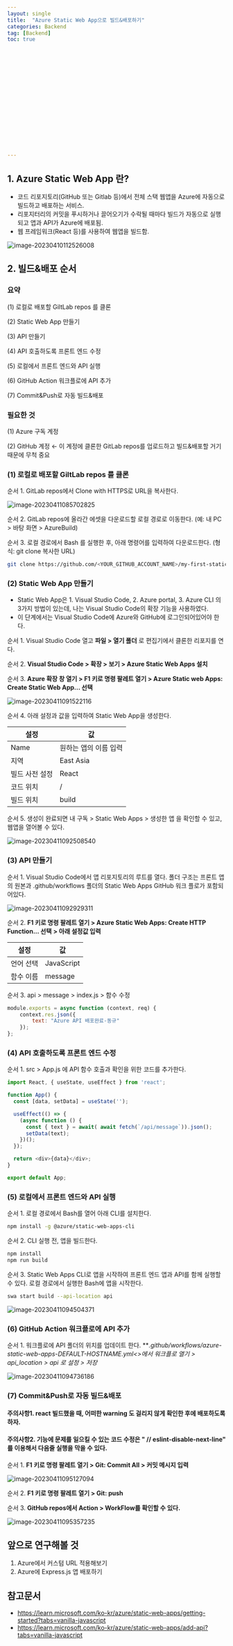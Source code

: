 ```yaml
---
layout: single
title:  "Azure Static Web App으로 빌드&배포하기"
categories: Backend
tag: [Backend]
toc: true 


















---
```


## 1. Azure Static Web App 란?

- 코드 리포지토리(GitHub 또는 Gitlab 등)에서 전체 스택 웹앱을 Azure에 자동으로 빌드하고 배포하는 서비스.
- 리포지터리의 커밋을 푸시하거나 끌어오기가 수락될 때마다 빌드가 자동으로 실행되고 앱과 API가 Azure에 배포됨.
- 웹 프레임워크(React 등)를 사용하여 웹앱을 빌드함.

![image-20230410112526008](../images/2023-04-10-a7/image-20230410112526008.png)









## 2. 빌드&배포 순서

### 요약

(1) 로컬로 배포할 GiltLab repos 를 클론

(2) Static Web App 만들기

(3) API 만들기

(4) API 호출하도록 프론트 엔드 수정

(5) 로컬에서 프론트 엔드와 API 실행

(6) GitHub Action 워크플로에 API 추가

(7) Commit&Push로 자동 빌드&배포



### 필요한 것

(1) Azure 구독 계정

(2) GitHub 계정 ← 이 계정에 클론한 GitLab repos를 업로드하고 빌드&배포할 거기 때문에 무척 중요





### (1) 로컬로 배포할 GiltLab repos 를 클론

순서 1. GitLab repos에서 Clone with HTTPS로 URL을 복사한다.

![image-20230411085702825](../images/2023-04-10-a7/image-20230411085702825.png)

순서 2. GitLab repos에 올라간 에셋을 다운로드할 로컬 경로로 이동한다. (예: 내 PC > 바탕 화면 > AzureBuild)



순서 3. 로컬 경로에서 Bash 를 실행한 후, 아래 명령어를 입력하여 다운로드한다. (형식: git clone 복사한 URL)

```bash
git clone https://github.com/<YOUR_GITHUB_ACCOUNT_NAME>/my-first-static-web-app.git
```







### (2) Static Web App 만들기

- Static Web App은 1. Visual Studio Code, 2. Azure portal, 3. Azure CLI 의 3가지 방법이 있는데, 나는 Visual Studio Code의 확장 기능을 사용하였다.
- 이 단계에서는 Visual Studio Code에 Azure와 GitHub에 로그인되어있어야 한다.

순서 1. Visual Studio Code 열고 **파일 > 열기 폴더** 로 편집기에서 클론한 리포지를 연다.



순서 2. **Visual Studio Code > 확장 > 보기 > Azure Static Web Apps 설치**



순서 3. **Azure 확장 창 열기 > F1 키로 명령 팔레트 열기 > Azure Static web Apps: Create Static Web App... 선택**

![image-20230411091522116](../images/2023-04-10-a7/image-20230411091522116.png)



순서 4. 아래 설정과 값을 입력하여 Static Web App을 생성한다.

| **설정**       | 값                    |
| -------------- | --------------------- |
| Name           | 원하는 앱의 이름 입력 |
| 지역           | East Asia             |
| 빌드 사전 설정 | React                 |
| 코드 위치      | /                     |
| 빌드 위치      | build                 |



순서 5. 생성이 완료되면 내 구독 > Static Web Apps > 생성한 앱 을 확인할 수 있고, 웹앱을 열어볼 수 있다.

![image-20230411092508540](../images/2023-04-10-a7/image-20230411092508540.png)





### (3) API 만들기

순서 1. Visual Studio Code에서 앱 리포지토리의 루트를 열다. 폴더 구조는 프론트 앱의 원본과 .github/workflows 폴더의 Static Web Apps GitHub 워크 플로가 포함되어있다.

![image-20230411092929311](../images/2023-04-10-a7/image-20230411092929311.png)





순서 2. **F1 키로 명령 팔레트 열기 > Azure Static Web Apps: Create HTTP Function... 선택** **> 아래 설정값 입력**

| 설정      | 값         |
| --------- | ---------- |
| 언어 선택 | JavaScript |
| 함수 이름 | message    |





순서 3. api > message > index.js > 함수 수정

```javascript
module.exports = async function (context, req) {
    context.res.json({
        text: "Azure API 배포완료-동규"
    });
};
```







### (4) API 호출하도록 프론트 엔드 수정

순서 1. src > App.js 에 API 함수 호출과 확인을 위한 코드를 추가한다.

```javascript
import React, { useState, useEffect } from 'react';

function App() {
  const [data, setData] = useState('');

  useEffect(() => {
    (async function () {
      const { text } = await( await fetch(`/api/message`)).json();
      setData(text);
    })();
  });

  return <div>{data}</div>;
}

export default App;
```







### (5) 로컬에서 프론트 엔드와 API 실행

순서 1. 로컬 경로에서 Bash를 열어 아래 CLI를 설치한다.

```bash
npm install -g @azure/static-web-apps-cli
```





순서 2. CLI 실행 전, 앱을 빌드한다.

```bash
npm install
npm run build
```



순서 3. Static Web Apps CLI로 앱을 시작하여 프론트 엔드 앱과 API를 함께 실행할 수 있다. 로컬 경로에서 실행한 Bash에 앱을 시작한다.

```bash
swa start build --api-location api
```

![image-20230411094504371](../images/2023-04-10-a7/image-20230411094504371.png)



### (6) GitHub Action 워크플로에 API 추가

순서 1. 워크플로에 API 폴더의 위치를 업데이트 한다. 
***.github/workflows/azure-static-web-apps-DEFAULT-HOSTNAME.yml<>*에서 워크플로 열기 > api_location > api 로 설정 > 저장**

![image-20230411094736186](../images/2023-04-10-a7/image-20230411094736186.png)





### (7) Commit&Push로 자동 빌드&배포

#### 주의사항1. react 빌드했을 때, 어떠한 warning 도 걸리지 않게 확인한 후에 배포하도록 하자.

#### 주의사항2. 기능에 문제를 일으킬 수 있는 코드 수정은 " // eslint-disable-next-line" 를 이용해서 다음줄 실행을 막을 수 있다.



순서 1. **F1 키로 명령 팔레트 열기 > Git: Commit All > 커밋 메시지 입력**

![image-20230411095127094](../images/2023-04-10-a7/image-20230411095127094.png)



순서 2. **F1 키로 명령 팔레트 열기 > Git: push**



순서 3. **GitHub repos에서 Action > WorkFlow를 확인할 수 있다.**

![image-20230411095357235](../images/2023-04-10-a7/image-20230411095357235.png)







## 앞으로 연구해볼 것

1. Azure에서 커스텀 URL 적용해보기
2. Azure에 Express.js 앱 배포하기





## 참고문서

- https://learn.microsoft.com/ko-kr/azure/static-web-apps/getting-started?tabs=vanilla-javascript
- https://learn.microsoft.com/ko-kr/azure/static-web-apps/add-api?tabs=vanilla-javascript

